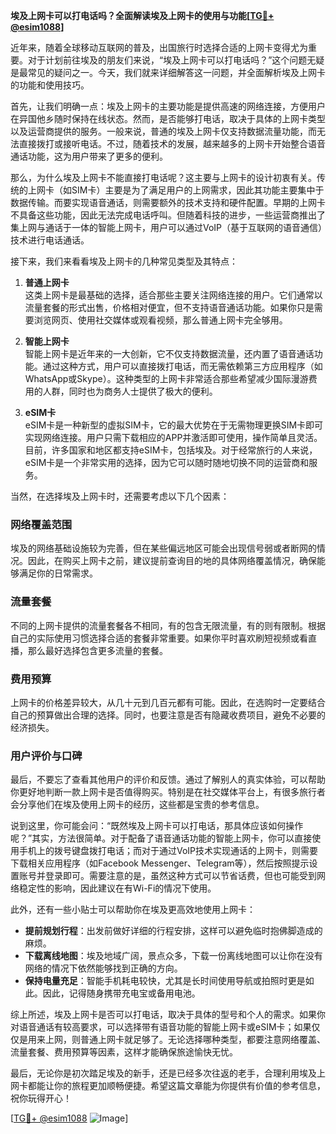 **埃及上网卡可以打电话吗？全面解读埃及上网卡的使用与功能[[TG💪+ @esim1088](https://t.me/s/esim1088)]**

近年来，随着全球移动互联网的普及，出国旅行时选择合适的上网卡变得尤为重要。对于计划前往埃及的朋友们来说，“埃及上网卡可以打电话吗？”这个问题无疑是最常见的疑问之一。今天，我们就来详细解答这一问题，并全面解析埃及上网卡的功能和使用技巧。

首先，让我们明确一点：埃及上网卡的主要功能是提供高速的网络连接，方便用户在异国他乡随时保持在线状态。然而，是否能够打电话，取决于具体的上网卡类型以及运营商提供的服务。一般来说，普通的埃及上网卡仅支持数据流量功能，而无法直接拨打或接听电话。不过，随着技术的发展，越来越多的上网卡开始整合语音通话功能，这为用户带来了更多的便利。

那么，为什么埃及上网卡不能直接打电话呢？这主要与上网卡的设计初衷有关。传统的上网卡（如SIM卡）主要是为了满足用户的上网需求，因此其功能主要集中于数据传输。而要实现语音通话，则需要额外的技术支持和硬件配置。早期的上网卡不具备这些功能，因此无法完成电话呼叫。但随着科技的进步，一些运营商推出了集上网与通话于一体的智能上网卡，用户可以通过VoIP（基于互联网的语音通信）技术进行电话通话。

接下来，我们来看看埃及上网卡的几种常见类型及其特点：

1. **普通上网卡**  
   这类上网卡是最基础的选择，适合那些主要关注网络连接的用户。它们通常以流量套餐的形式出售，价格相对便宜，但不支持语音通话功能。如果你只是需要浏览网页、使用社交媒体或观看视频，那么普通上网卡完全够用。

2. **智能上网卡**  
   智能上网卡是近年来的一大创新，它不仅支持数据流量，还内置了语音通话功能。通过这种方式，用户可以直接拨打电话，而无需依赖第三方应用程序（如WhatsApp或Skype）。这种类型的上网卡非常适合那些希望减少国际漫游费用的人群，同时也为商务人士提供了极大的便利。

3. **eSIM卡**  
   eSIM卡是一种新型的虚拟SIM卡，它的最大优势在于无需物理更换SIM卡即可实现网络连接。用户只需下载相应的APP并激活即可使用，操作简单且灵活。目前，许多国家和地区都支持eSIM卡，包括埃及。对于经常旅行的人来说，eSIM卡是一个非常实用的选择，因为它可以随时随地切换不同的运营商和服务。

当然，在选择埃及上网卡时，还需要考虑以下几个因素：

### 网络覆盖范围  
埃及的网络基础设施较为完善，但在某些偏远地区可能会出现信号弱或者断网的情况。因此，在购买上网卡之前，建议提前查询目的地的具体网络覆盖情况，确保能够满足你的日常需求。

### 流量套餐  
不同的上网卡提供的流量套餐各不相同，有的包含无限流量，有的则有限制。根据自己的实际使用习惯选择合适的套餐非常重要。如果你平时喜欢刷短视频或看直播，那么最好选择包含更多流量的套餐。

### 费用预算  
上网卡的价格差异较大，从几十元到几百元都有可能。因此，在选购时一定要结合自己的预算做出合理的选择。同时，也要注意是否有隐藏收费项目，避免不必要的经济损失。

### 用户评价与口碑  
最后，不要忘了查看其他用户的评价和反馈。通过了解别人的真实体验，可以帮助你更好地判断一款上网卡是否值得购买。特别是在社交媒体平台上，有很多旅行者会分享他们在埃及使用上网卡的经历，这些都是宝贵的参考信息。

说到这里，你可能会问：“既然埃及上网卡可以打电话，那具体应该如何操作呢？”其实，方法很简单。对于配备了语音通话功能的智能上网卡，你可以直接使用手机上的拨号键盘拨打电话；而对于通过VoIP技术实现通话的上网卡，则需要下载相关应用程序（如Facebook Messenger、Telegram等），然后按照提示设置账号并登录即可。需要注意的是，虽然这种方式可以节省话费，但也可能受到网络稳定性的影响，因此建议在有Wi-Fi的情况下使用。

此外，还有一些小贴士可以帮助你在埃及更高效地使用上网卡：

- **提前规划行程**：出发前做好详细的行程安排，这样可以避免临时抱佛脚造成的麻烦。
- **下载离线地图**：埃及地域广阔，景点众多，下载一份离线地图可以让你在没有网络的情况下依然能够找到正确的方向。
- **保持电量充足**：智能手机耗电较快，尤其是长时间使用导航或拍照时更是如此。因此，记得随身携带充电宝或备用电池。

综上所述，埃及上网卡是否可以打电话，取决于具体的型号和个人的需求。如果你对语音通话有较高要求，可以选择带有语音功能的智能上网卡或eSIM卡；如果仅仅是用来上网，则普通上网卡就足够了。无论选择哪种类型，都要注意网络覆盖、流量套餐、费用预算等因素，这样才能确保旅途愉快无忧。

最后，无论你是初次踏足埃及的新手，还是已经多次往返的老手，合理利用埃及上网卡都能让你的旅程更加顺畅便捷。希望这篇文章能为你提供有价值的参考信息，祝你玩得开心！

[[TG💪+ @esim1088](https://t.me/s/esim1088) ![Image](https://i.postimg.cc/4NQfJmqS/Snipaste-2025-05-13-00-14-12.png)]